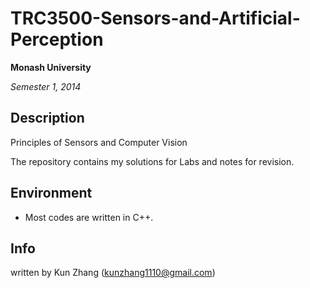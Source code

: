 # TRC3500-Sensors-and-Artificial-Perception
**Monash University**

*Semester 1, 2014*

## Description
Principles of Sensors and Computer Vision

The repository contains my solutions for Labs and notes for revision.

## Environment
* Most codes are written in C++.

## Info
written by Kun Zhang (kunzhang1110@gmail.com)
